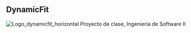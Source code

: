 ## DynamicFit
![Logo_dynamicfit_horizontal](https://github.com/user-attachments/assets/67d285f3-7ac0-4fa7-a689-c11311165b4a)
Proyecto de clase, Ingeniería de Software II
